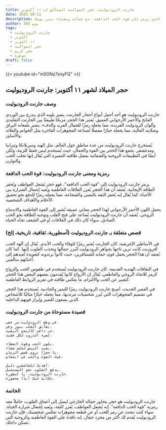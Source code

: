 ```yaml
---
title: جارنت الروديوليت، حجر المواليد المتألق لـ ١١ أكتوبر
date: 2025-10-11
description: اشعر بأهمية جارنت الروديوليت، حجر المواليد لـ ١١ أكتوبر الذي يرمز إلى قوة الحب الدافعة. دع جماله ومعناه ينير يومك.
author: 365 يوم
tags:
  - جارنت الروديوليت
  - أكتوبر
  - ١١ أكتوبر
  - حجر المواليد
  - حجر كريم
  - جوهرة
draft: false
---
```


{{< youtube id="m5ONz7snyFQ" >}}

## حجر الميلاد لشهر ١١ أكتوبر: جارنت الروديوليت

### وصف جارنت الروديوليت

جارنت الروديوليت هو أحد أجمل أنواع أحجار الجارنت، يتميز بلونه الذي يتدرج بين الوردي الفاتح والأحمر الأرجواني العميق. يُعتبر هذا الحجر مزيجًا طبيعيًا بين الجارنت التقليدي وألوان الرودوليت الفريدة، مما يجعله رمزًا للجمال الفريد والدفء. يتميز بلمعانه البراق وصلابته العالية، مما يجعله خيارًا مفضلًا لصناعة المجوهرات الفاخرة مثل الخواتم والقلائد والأساور.

يُستخرج جارنت الروديوليت من عدة مناطق حول العالم، مثل الهند وسريلانكا وتنزانيا ومدغشقر. يجمع هذا الحجر بين القوة والجمال، حيث يُستخدم ليس فقط للزينة، ولكن أيضًا في التطبيقات الروحية والشفائية بفضل طاقته المميزة التي يُقال إنها تجلب الحب والتوازن.

### رمزية ومعنى جارنت الروديوليت: قوة الحب الدافعة

يرمز جارنت الروديوليت إلى "قوة الحب الدافعة"، فهو حجر يُشعل العواطف ويُحفز الطاقة الإيجابية. يُعتقد أن هذا الحجر يُعزز العلاقات العاطفية ويُعيد إشعال الشرارة بين الأحباء. كما يُقال إنه يُحفز الثقة بالنفس والشجاعة، مما يجعله رمزًا للدفع نحو تحقيق الأحلام والأهداف الشخصية.

يحمل اللون الأحمر الأرجواني لهذا الحجر معاني عميقة تُشير إلى القوة العاطفية والاندماج الروحي. يُعتقد أن جارنت الروديوليت يُساعد على فتح القلب وتوجيه الطاقة نحو الحب الصادق، سواء كان ذلك في العلاقات أو في الشغف تجاه الحياة.

### قصص متعلقة بـ جارنت الروديوليت (أسطورية، ثقافية، تاريخية، إلخ)

في الأساطير الإغريقية، كان الجارنت يُعتبر رمزًا للوفاء والحب الأبدي. يُقال إن آلهة الحب أفروديت كانت تزين تاجها بجواهر الروديوليت لتُبرز جمالها وتجذب القلوب إليها. كما كان يُعتقد أن هذا الحجر يحمل قوى حماية للمسافرين، حيث كانوا يرتدونه كتعويذة تُعيدهم إلى أحبائهم سالمين.

في الثقافات الهندية القديمة، كان جارنت الروديوليت يُستخدم في طقوس الحب والزواج كرمز للاتحاد الروحي والعاطفي. يُقال إن الأزواج كانوا يُقدمون بعضهم البعض هذا الحجر كتعبير عن الحب والالتزام، ما يعكس طاقته في تعزيز الروابط العاطفية.

في العصر الحديث، أصبح جارنت الروديوليت رمزًا للتميز والجاذبية. يُستخدم هذا الحجر في تصميم المجوهرات التي تُبرز شخصيات مرتديها، مما يجعله خيارًا مثاليًا للأشخاص الذين يسعون للتميز وإبراز قوتهم الداخلية.

### قصيدة مستوحاة من جارنت الروديوليت

```
في وهج الرودوليت سر خفي،  
يعانق القلب بنور وفي.  
حب دافئ كالنجم البعيد،  
يُضيء الدروب لكل فقيد.

بلون الحب وقوة العطاء،  
يعيد النبض لحلم شقاء.  
يا حجرًا يروي قصص الزمان،  
فيك القوة والحب في انسجام.

أهديك للعاشقين دليل،  
يدفع القلوب نحو المستحيل.  
جارنت الروديوليت، يا أسطورة،  
حكاية حبك أبدًا محفورة.
```

### الخاتمة

جارنت الروديوليت هو حجر يتجاوز جماله الخارجي ليصل إلى أعماق القلوب، حاملاً معه رمزية "قوة الحب الدافعة". إنه يُشعل العواطف، يُعزز الثقة، ويُعيد إشعال شرارة الحياة. سواء كنت تبحث عن رمز للحب أو عن قطعة مجوهرات تعكس شخصيتك، فإن جارنت الروديوليت يُقدم لك أكثر من مجرد جمال، إنه نافذة على القوة العاطفية والروحية التي تسكن داخلك.